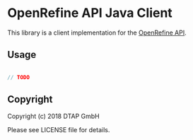 # OpenRefine API Java Client 

This library is a client implementation for the [OpenRefine API](https://github.com/OpenRefine/OpenRefine/wiki/OpenRefine-API).

## Usage

```java

// TODO

```

## Copyright

Copyright (c) 2018 DTAP GmbH

Please see LICENSE file for details.
